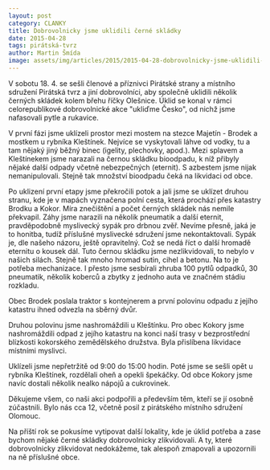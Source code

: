 ```yaml
---
layout: post
category: CLANKY
title: Dobrovolnicky jsme uklidili černé skládky
date: 2015-04-28
tags: pirátská-tvrz
author: Martin Šmída
image: assets/img/articles/2015/2015-04-28-dobrovolnicky-jsme-uklidili-cerne-skladky.jpg   #751x422 pixelu
---
```

V sobotu 18. 4. se sešli členové a příznivci Pirátské strany a místního sdružení Pirátská tvrz a jiní dobrovolníci, aby společně uklidili několik černých skládek kolem břehu říčky Olešnice. Úklid se konal v rámci celorepublikové dobrovolnické akce "ukliďme Česko", od nichž jsme nafasovali pytle a rukavice.

V první fázi jsme uklízeli prostor mezi mostem na stezce Majetín - Brodek a mostkem u rybníka Kleštínek. Nejvíce se vyskytovali láhve od vodky, tu a tam nějaký jiný běžný binec (igelity, plechovky, apod.). Mezi splavem a Kleštínekem jsme narazali na černou skládku bioodpadu, k níž přibyly nějaké další odpady včetně nebezpečných (eternit). S azbestem jsme nijak nemanipulovali. Stejně tak množství bioodpadu čeká na likvidaci od obce.

Po uklizení první etapy jsme překročili potok a jali jsme se uklízet druhou stranu, kde je v mapách vyznačena polní cesta, která prochází přes katastry Brodku a Kokor. Míra znečištění a počet černých skládek nás nemile překvapil. Záhy jsme narazili na několik pneumatik a další eternit, pravděpodobně myslivecký sypák pro drbnou zvěř. Nevíme přesně, jaká je to honitba, tudíž příslušné myslivecké sdružení jsme nekontaktovali. Sypák je, dle našeho názoru, ještě opravitelný. Což se nedá říct o další hromadě eternitu o kousek dál. Tuto černou skládku jsme nezlikvidovali, to nebylo v našich silách. Stejně tak mnoho hromad sutin, cihel a betonu. Na to je potřeba mechanizace. I přesto jsme sesbírali zhruba 100 pytlů odpadků, 30 pneumatik, několik koberců a zbytky z jednoho auta ve značném stádiu rozkladu.

Obec Brodek poslala traktor s kontejnerem a první polovinu odpadu z jejího katastru ihned odvezla na sběrný dvůr. 

Druhou polovinu jsme nashromáždili u Kleštínku. Pro obec Kokory jsme nashromáždili odpad z jejího katastru na konci naší trasy v bezprostřední blízkosti kokorského zemědělského družstva. Byla přislíbena likvidace místními myslivci.

Uklízeli jsme nepřetržitě od 9:00 do 15:00 hodin. Poté jsme se sešli opět u rybníka Kleštínek, rozdělali oheň a opekli špekáčky. Od obce Kokory jsme navíc dostali několik nealko nápojů a cukrovinek.

Děkujeme všem, co naši akci podpořili a především těm, kteří se jí osobně zúčastnili. Bylo nás cca 12, včetně posil z pirátského místního sdružení Olomouc.

Na příští rok se pokusíme vytipovat další lokality, kde je úklid potřeba a zase bychom nějaké černé skládky dobrovolnicky zlikvidovali. A ty, které dobrovolnicky zlikvidovat nedokážeme, tak alespoň zmapovali a upozornili na ně příslušné obce.